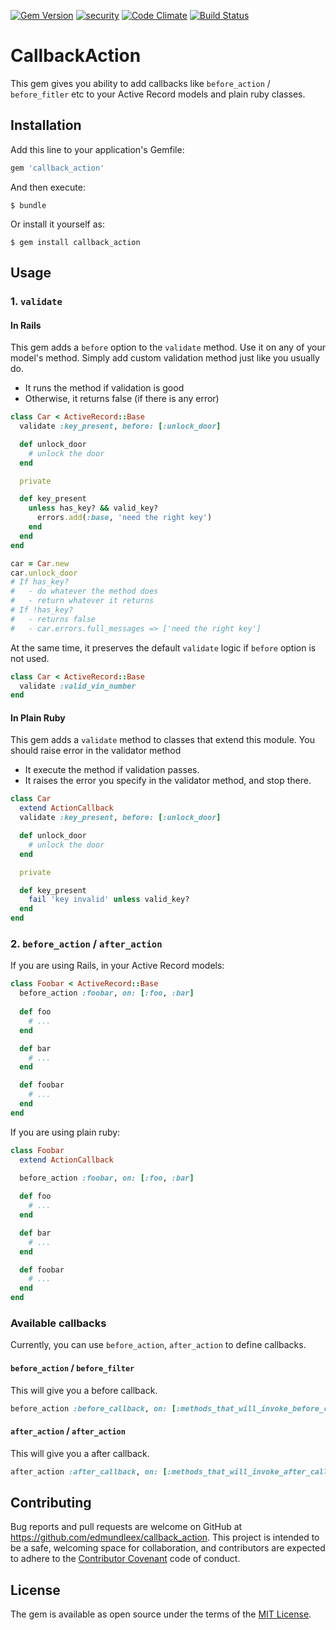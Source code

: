 [![Gem Version](https://badge.fury.io/rb/action_callback.svg)](https://badge.fury.io/rb/action_callback)
[![security](https://hakiri.io/github/EdmundLeex/action_callback/master.svg)](https://hakiri.io/github/EdmundLeex/action_callback/master)
[![Code Climate](https://codeclimate.com/github/EdmundLeex/action_callback/badges/gpa.svg)](https://codeclimate.com/github/EdmundLeex/action_callback)
[![Build Status](https://travis-ci.org/EdmundLeex/action_callback.svg?branch=master)](https://travis-ci.org/EdmundLeex/action_callback)

# CallbackAction

This gem gives you ability to add callbacks like `before_action` / `before_fitler` etc to your Active Record models and plain ruby classes.

## Installation

Add this line to your application's Gemfile:

```ruby
gem 'callback_action'
```

And then execute:

    $ bundle

Or install it yourself as:

    $ gem install callback_action

## Usage

### 1. `validate`

#### In Rails

This gem adds a `before` option to the `validate` method.
Use it on any of your model's method. Simply add custom validation method just
like you usually do. 

- It runs the method if validation is good
- Otherwise, it returns false (if there is any error)

```ruby
class Car < ActiveRecord::Base
  validate :key_present, before: [:unlock_door]

  def unlock_door
    # unlock the door
  end

  private

  def key_present
    unless has_key? && valid_key?
      errors.add(:base, 'need the right key')
    end
  end
end

car = Car.new
car.unlock_door
# If has_key?
#   - do whatever the method does
#   - return whatever it returns
# If !has_key?
#   - returns false
#   - car.errors.full_messages => ['need the right key']
```

At the same time, it preserves the default `validate` logic if `before` option is
not used.

```ruby
class Car < ActiveRecord::Base
  validate :valid_vin_number
end
```

#### In Plain Ruby

This gem adds a `validate` method to classes that extend this module. You should
raise error in the validator method

- It execute the method if validation passes.
- It raises the error you specify in the validator method, and stop there.

```ruby
class Car
  extend ActionCallback
  validate :key_present, before: [:unlock_door]

  def unlock_door
    # unlock the door
  end

  private

  def key_present
    fail 'key invalid' unless valid_key?
  end
end
```

### 2. `before_action` / `after_action`

If you are using Rails, in your Active Record models:

```ruby
class Foobar < ActiveRecord::Base
  before_action :foobar, on: [:foo, :bar]
  
  def foo
    # ...
  end

  def bar
    # ...
  end

  def foobar
    # ...
  end
end
```

If you are using plain ruby:

```ruby
class Foobar
  extend ActionCallback

  before_action :foobar, on: [:foo, :bar]
  
  def foo
    # ...
  end

  def bar
    # ...
  end

  def foobar
    # ...
  end
end
```

### Available callbacks

Currently, you can use `before_action`, `after_action` to define callbacks.

#### `before_action` / `before_filter`

This will give you a before callback.

```ruby
before_action :before_callback, on: [:methods_that_will_invoke_before_callbacks]
```

#### `after_action` / `after_action`

This will give you a after callback.

```ruby
after_action :after_callback, on: [:methods_that_will_invoke_after_callbacks]
```

## Contributing

Bug reports and pull requests are welcome on GitHub at https://github.com/edmundleex/callback_action. This project is intended to be a safe, welcoming space for collaboration, and contributors are expected to adhere to the [Contributor Covenant](http://contributor-covenant.org) code of conduct.


## License

The gem is available as open source under the terms of the [MIT License](http://opensource.org/licenses/MIT).

